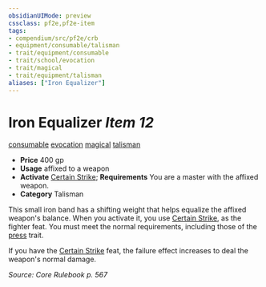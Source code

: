 ```yaml
---
obsidianUIMode: preview
cssclass: pf2e,pf2e-item
tags:
- compendium/src/pf2e/crb
- equipment/consumable/talisman
- trait/equipment/consumable
- trait/school/evocation
- trait/magical
- trait/equipment/talisman
aliases: ["Iron Equalizer"]
---
```

# Iron Equalizer *Item 12*  
[consumable](consumable.md)  [evocation](evocation.md)  [magical](magical.md)  [talisman](talisman.md)  

- **Price** 400 gp
- **Usage** affixed to a weapon
- **Activate** [Certain Strike](../../feats/certain-strike.md); **Requirements** You are a master with the affixed weapon.
- **Category** Talisman

This small iron band has a shifting weight that helps equalize the affixed weapon's balance. When you activate it, you use [Certain Strike](../../feats/certain-strike.md), as the fighter feat. You must meet the normal requirements, including those of the [press](press.md) trait.

If you have the [Certain Strike](../../feats/certain-strike.md) feat, the failure effect increases to deal the weapon's normal damage.

*Source: Core Rulebook p. 567*